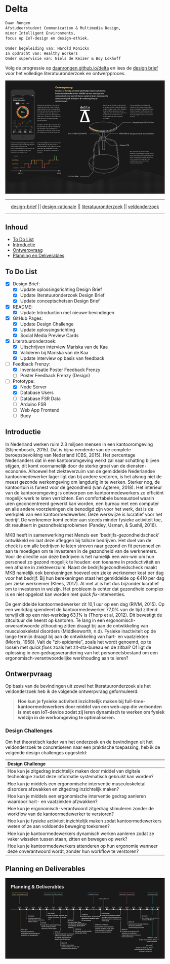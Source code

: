 # Delta

	Daan Rongen
	Afstudeerstudent Communication & Multimedia Design,
	minor Intelligent Environments, 
	focus op IoT-design en design-ethiek.
		
	Onder begeleiding van: Harold Konickx
	In opdracht van: Healthy Workers
	Onder supervisie van: Niels de Keizer & Boy Lokhoff

Volg de progressie op [daanrongen.github.io/delta](https://daanrongen.github.io/delta/) en lees de [design brief](img/design-brief-compressed.pdf) voor het volledige literatuuronderzoek en ontwerpproces.

![Huidige productoplossing Delta](library/images/delta-header.png)

---

<div align="center">
<a href="https://github.com/daanrongen/delta/blob/master/library/design-brief.md">design-brief</a> || <a href="https://github.com/daanrongen/delta/blob/master/library/design-rationale.md">design-rationale</a> || <a href="https://github.com/daanrongen/delta/blob/master/library/literatuuronderzoek.md">literatuuronderzoek</a> || <a href="https://github.com/daanrongen/delta/blob/master/library/veldonderzoek.md">veldonderzoek</a>
</div>

---


## Inhoud
* [To Do List](#to-do-list)
* [Introductie](#introductie)
* [Ontwerpvraag](#ontwerpvraag)
* [Planning en Deliverables](#planning-en-deliverables)

## To Do List
- [x] Design Brief:
	- [x] Update oplossingsrichting Design Brief
	- [x] Update literatuuronderzoek Design Brief
	- [x] Update conceptschetsen Design Brief
- [x] README:
	- [x] Update Introduction met nieuwe bevindingen
- [x] GitHub Pages:
	- [x] Update Design Challenge
	- [x] Update oplossingsrichting
	- [x] Social Media Preview Cards
- [x] Literatuuronderzoek:
	- [x] Uitschrijven interview Mariska van de Kaa
	- [x] Valideren bij Mariska van de Kaa
	- [x] Update interview op basis van feedback
- [ ] Feedback Frenzy:
	- [x] Inventarisatie Poster Feedback Frenzy
	- [ ] Poster Feedback Frenzy (Design)
- [ ] Prototype:
	- [x] Node Server
	- [x] Database Users
	- [ ] Database FSR Data
	- [ ] Arduino FSR
	- [ ] Web App Frontend
	- [ ] Buoy

## Introductie
In Nederland werken ruim 2.3 miljoen mensen in een kantooromgeving (Stijnenbosch, 2015). Dat is bijna eenderde van de complete beroepsbevolking van Nederland (CBS, 2015). Het percentage Nederlanders dat in een kantooromgeving werkt zal naar schatting blijven stijgen, dit komt voornamelijk door de sterke groei van de diensten-economie. Alhoewel het ziekteverzuim van de gemiddelde Nederlandse kantoormedewerker lager ligt dan bij andere sectoren, is het alsnog niet de meest gezonde werkomgeving om langdurig in te werken. Sterker nog, de kantoortuin is funest voor de gezondheid (van Agteren, 2018). Het interieur van de kantooromgeving is ontworpen om kantoormedewerkers zo efficiënt mogelijk werk te laten verrichten. Een comfortabele bureaustoel waarin uren geconcentreerd gewerkt kan worden, een bureau met een computer en alle andere voorzieningen die benodigd zijn voor het werk, dat is de werkplek van een kantoormedewerker. Deze werkwijze is lucratief voor het bedrijf. De werknemer komt echter aan steeds minder fysieke activiteit toe, dit resulteert in gezondheidsproblemen (Pandey, Usman, & Sushil, 2016).

MKB heeft in samenwerking met Menzis een ‘bedrijfs-gezondheidscheck’ ontwikkeld en laat deze afleggen bij talloze bedrijven. Het doel van de check is om alle bedrijven te laten streven naar gezond en fit personeel en aan te moedigen om te investeren in de gezondheid van de werknemers. Voor de directie van deze bedrijven is het namelijk een win-win om hun personeel zo gezond mogelijk te houden: een toename in productiviteit en een afname in ziekteverzuim. Naast de bedrijfsgezondheidscheck maakt MKB namelijk ook berekeningen hoeveel een zieke werknemer kost per dag voor het bedrijf. Bij hun berekeningen staat het gemiddelde op €410 per dag per zieke werknemer (Klees, 2017). Al met al is het dus bijzonder lucratief om te investeren in welzijn. Het probleem is echter dat gezondheid complex is en niet opgelost kan worden met *quick fix*-interventies.

De gemiddelde kantoormedewerker zit 10,1 uur op een dag (RIVM, 2015). Op een werkdag spendeert de kantoormedewerker 77,0% van de tijd zittend terwijl dit op een niet-werkdag 63,1% is (Thorp et al, 2012). Dit bevestigt de zitcultuur die heerst op kantoren. Te lang in een ergonomisch-onverantwoorde zithouding zitten draagt bij aan de ontwikkeling van musculoskeletal disorders (Middlesworth, n.d). Fysieke inactiviteit op de lange termijn draagt bij aan de ontwikkeling van hart- en vaatziekten (Morris, 1958). Valt de "zit-epidemie", zoals het wordt genoemd, op te lossen met *quick fixes* zoals het zit-sta-bureau en de zitbal? Of ligt de oplossing in een gedragsverandering van het personeelsbestand om een ergonomisch-verantwoordelijke werkhouding aan te leren?

## Ontwerpvraag
Op basis van de bevindingen uit zowel het literatuuronderzoek als het veldonderzoek heb ik de volgende ontwerpvraag geformuleerd:

> **Hoe kun je fysieke activiteit inzichtelijk maken bij full-time-kantoormedewerkers door middel van een web-app die verbonden is met een IoT-device zodat zij leren dynamisch te werken om fysiek welzijn in de werkomgeving te optimaliseren.**

### Design Challenges
Om het theoretisch kader van het onderzoek en de bevindingen uit het veldonderzoek te concretiseren naar een praktische toepassing, heb ik de volgende design challenges opgesteld:

| Design Challenge |
|:--|
| Hoe kun je zitgedrag inzichtelijk maken door middel van digitale technologie zodat deze informatie systematisch gebruikt kan worden? |
| Hoe kun je middels een ergonomische interventie musculoskeletal disorders afzwakken en zitgedrag inzichtelijk maken? |
| Hoe kun je middels een ergonomische interventie gedrag aanleren waardoor hart- en vaatziekten afzwakken? |
| Hoe kun je ergonomisch-verantwoord zitgedrag stimuleren zonder de workflow van de kantoormedewerker te verstoren? |
| Hoe kun je fysieke activiteit inzichtelijk maken zodat kantoormedewerkers weten of ze aan voldoende beweging toekomen? |
| Hoe kun je kantoormedewerkers dynamisch werken aanleren zodat ze vaker wisselen tussen staan, zitten en bewegen op werk? |
| Hoe kun je kantoormedewerkers attenderen op hun ergonomie wanneer deze onverantwoord wordt, zonder hun workflow te verstoren? |

## Planning en Deliverables
![planning](docs/img/delta-planning.png)